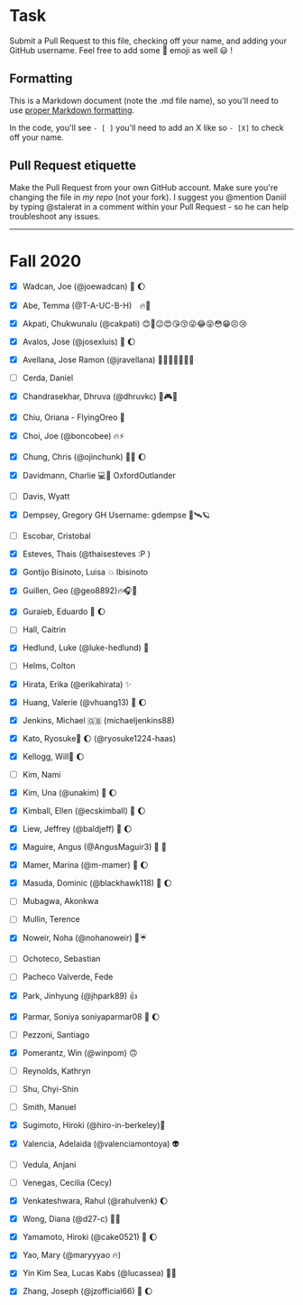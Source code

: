 # Task
Submit a Pull Request to this file, checking off your name, and adding your GitHub username. Feel free to add some :rocket: emoji as well :smiley: ! 

## Formatting
This is a Markdown document (note the .md file name), so you'll need to use [proper Markdown formatting](https://help.github.com/articles/basic-writing-and-formatting-syntax/#task-lists). 

In the code, you'll see `- [ ]` you'll need to add an X like so `- [X]` to check off your name.

## Pull Request etiquette
Make the Pull Request from your own GitHub account. Make sure you're changing the file in _my repo_ (not your fork). I suggest you @mention Daniil by typing @stalerat in a comment within your Pull Request - so he can help troubleshoot any issues.  

------------

# Fall 2020

- [X] Wadcan, Joe (@joewadcan) 🚀 🌔

- [X] Abe, Temma (@T-A-UC-B-H)　:fire::green_heart:

- [X] Akpati, Chukwunalu (@cakpati) 😊🥺😉😍😘😚😜😂😝😳😁😣😢

- [X] Avalos, Jose (@josexluis) 🚀 🌔

- [x] Avellana, Jose Ramon (@jravellana) 🤷🏻‍♂️🤗🙅🏻‍♂️

- [ ] Cerda, Daniel

- [X] Chandrasekhar, Dhruva (@dhruvkc) 🎠🎮🎃

- [X] Chiu, Oriana - FlyingOreo 🚀 

- [X] Choi, Joe (@boncobee) 🔥⚡

- [x] Chung, Chris (@ojinchunk)  🥇🚀 🌔

- [X] Davidmann, Charlie 💻👨  OxfordOutlander

- [ ] Davis, Wyatt

- [X] Dempsey, Gregory GH Username: gdempse 🚀🛰🪐

- [ ] Escobar, Cristobal

- [x] Esteves, Thais (@thaisesteves :P )

- [X] Gontijo Bisinoto, Luisa 	💥 lbisinoto

- [X] Guillen, Geo (@geo8892)🔥🎧🎤

- [X] Guraieb, Eduardo 🚀 🌔

- [ ] Hall, Caitrin

- [x] Hedlund, Luke (@luke-hedlund) :high_brightness:

- [ ] Helms, Colton

- [X] Hirata, Erika      (@erikahirata) ✨

- [x] Huang, Valerie (@vhuang13) 🚀 🌔

- [x] Jenkins, Michael 🇬🇧 (michaeljenkins88)

- [x] Kato, Ryosuke🚀 🌔 (@ryosuke1224-haas)

- [x] Kellogg, Will🚀 🌔

- [ ] Kim, Nami

- [X] Kim, Una (@unakim) 🚀 🌔

- [X] Kimball, Ellen (@ecskimball) 🚀 🌔

- [x] Liew, Jeffrey (@baldjeff) 🚀 🌔

- [X] Maguire, Angus (@AngusMaguir3) 🐣 🎺

- [X] Mamer, Marina (@m-mamer) 🚀 🌔

- [X] Masuda, Dominic (@blackhawk118) 🚀 🌔

- [ ] Mubagwa, Akonkwa

- [ ] Mullin, Terence

- [X] Noweir, Noha (@nohanoweir)  🐳☔

- [ ] Ochoteco, Sebastian

- [ ] Pacheco Valverde, Fede

- [X] Park, Jinhyung (@jhpark89) 👍

- [x] Parmar, Soniya soniyaparmar08 🚀 🌔 

- [ ] Pezzoni, Santiago

- [X] Pomerantz, Win (@winpom) 🙃

- [ ] Reynolds, Kathryn

- [ ] Shu, Chyi-Shin

- [ ] Smith, Manuel

- [x] Sugimoto, Hiroki (@hiro-in-berkeley)🚀

- [x] Valencia, Adelaida (@valenciamontoya) :alien:

- [ ] Vedula, Anjani

- [ ] Venegas, Cecilia (Cecy)

- [x] Venkateshwara, Rahul (@rahulvenk) 🌔

- [X] Wong, Diana (@d27-c) 👾👋

- [X] Yamamoto, Hiroki (@cake0521) 🚀 🌔

- [X] Yao, Mary (@maryyyao 🔥)

- [x] Yin Kim Sea, Lucas Kabs  (@lucassea) 👾👋

- [x] Zhang, Joseph (@jzofficial66) 🚀 🌔
